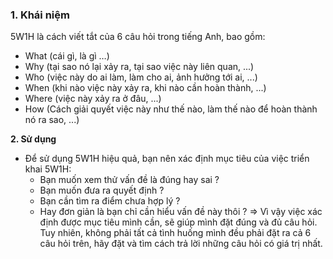 ### 1. Khái niệm
5W1H là cách viết tắt của 6 câu hỏi trong tiếng Anh, bao gồm: 
- What (cái gì, là gì …)
- Why (tại sao nó lại xảy ra, tại sao việc này liên quan, ...)
- Who (việc này do ai làm, làm cho ai, ảnh hưởng tới ai, ...)
- When (khi nào việc này xảy ra, khi nào cần hoàn thành, ...)
- Where (việc này xảy ra ở đâu, ...)
- How (Cách giải quyết việc này như thế nào, làm thế nào để hoàn thành nó ra sao, ...)

**2. Sử dụng**
- Để sử dụng 5W1H hiệu quả, bạn nên xác định mục tiêu của việc triển khai 5W1H:
  + Bạn muốn xem thử vấn đề là đúng hay sai ? 
  + Bạn muốn đưa ra quyết định ? 
  + Bạn cần tìm ra điểm chưa hợp lý ? 
  + Hay đơn giản là bạn chỉ cần hiểu vấn đề này thôi ?
=> Vì vậy việc xác định được mục tiêu mình cần, sẽ giúp mình đặt đúng và đủ câu hỏi. Tuy nhiên, không phải tất cả tình huống mình đều phải đặt ra cả 6 câu hỏi trên, hãy đặt và tìm cách trả lời những câu hỏi có giá trị nhất.
